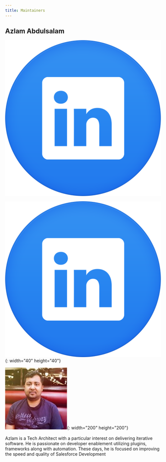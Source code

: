 ```yaml
---
title: Maintainers
---
```


## Azlam Abdulsalam

[![](/uploads/linkedin-icon-81.png)](http://google.com.au/)

![](/uploads/linkedin-icon-81.png){: width="40" height="40"}

![](/images/azlam-abdulsalam.jpg){: width="200" height="200"}<br><br>Azlam is a Tech Architect with a particular interest on delivering iterative software. He is passionate on developer enablement utilizing plugins, frameworks along with automation. These days, he is focused on improving the speed and quality of Salesforce Development